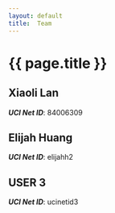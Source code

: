 ```yaml
---
layout: default
title:  Team
---
```


# {{ page.title }}


## Xiaoli Lan
***UCI Net ID***: 84006309

## Elijah Huang
***UCI Net ID***: elijahh2

## USER 3
***UCI Net ID***: ucinetid3
